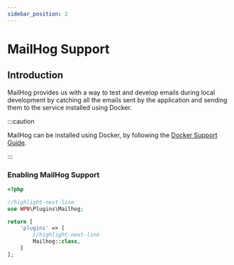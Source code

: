 ```yaml
---
sidebar_position: 2
---
```


# MailHog Support

## Introduction

MailHog provides us with a way to test and develop emails during local development by catching all the emails sent by
the application and sending them to the service installed using Docker.

:::caution

MailHog can be installed using Docker, by following the [Docker Support Guide](/docs/using-docker).

:::

### Enabling MailHog Support

```php title="inc/config/app.php"
<?php

//highlight-next-line
use WPN\Plugins\Mailhog;

return [
    'plugins' => [
        //highlight-next-line
        Mailhog::class,
    ]
];
```